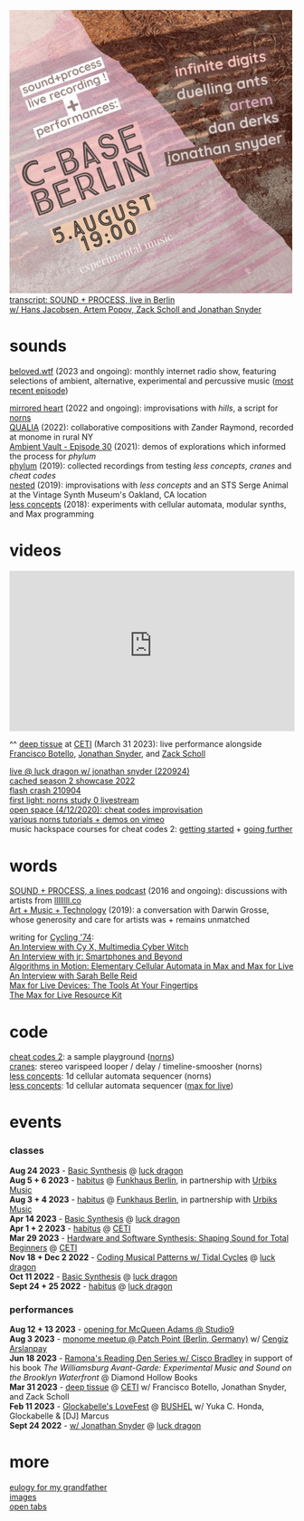 <a href="/spb2023.html"><img src="/images/c-base.jpeg" alt="flyer for c-base lines gathering" width="500"/></a>  
[transcript: SOUND + PROCESS, live in Berlin <br> w/ Hans Jacobsen, Artem Popov, Zack Scholl and Jonathan Snyder](/spb2023.html)

# sounds

[beloved.wtf](/beloved) (2023 and ongoing): monthly internet radio show, featuring selections of ambient, alternative, experimental and percussive music ([most recent episode](/beloved/230820.html))

[mirrored heart](https://dndrks.bandcamp.com/album/mirrored-heart) (2022 and ongoing): improvisations with *hills*, a script for [norns](https://monome.org/docs/norns)  
[QUALIA](https://cachedmedia.bandcamp.com/album/qualia) (2022): collaborative compositions with Zander Raymond, recorded at monome in rural NY  
[Ambient Vault - Episode 30](https://embed.podcasts.apple.com/us/podcast/episode-30-dan-derks/id1478532016?i=1000517679364) (2021): demos of explorations which informed the process for *phylum*  
[phylum](https://dndrks.bandcamp.com/album/phylum) (2019): collected recordings from testing *less concepts*, *cranes* and *cheat codes*  
[nested](https://dndrks.bandcamp.com/album/nested) (2019): improvisations with *less concepts* and an STS Serge Animal at the Vintage Synth Museum's Oakland, CA location  
[less concepts](https://dndrks.bandcamp.com/album/less-concepts) (2018): experiments with cellular automata, modular synths, and Max programming

# videos

<style>.embed-container { position: relative; padding-bottom: 56.25%; height: 0; overflow: hidden; max-width: 100%; } .embed-container iframe, .embed-container object, .embed-container embed { position: absolute; top: 0; left: 0; width: 100%; height: 100%; }</style><div class='embed-container'><iframe src='https://www.youtube-nocookie.com/embed/rWn1BL708l0' frameborder='0' allowfullscreen></iframe></div>

^^ [deep tissue](https://llllllll.co/t/61496/) at [CETI](https://ceti.institute) (March 31 2023): live performance alongside [Francisco Botello](http://franciscobotello.com), [Jonathan Snyder](https://www.instagram.com/jaseknighter/), and [Zack Scholl](https://schollz.com)  

[live @ luck dragon w/ jonathan snyder (220924)](https://youtu.be/yi5bkzskNHU)  
[cached season 2 showcase 2022](https://youtu.be/rz2OikX6flE)  
[flash crash 210904](https://youtu.be/R5ZvS1veyEw)  
[first light: norns study 0 livestream](https://youtu.be/ciSvjxI5cyg)  
[open space (4/12/2020): cheat codes improvisation](https://youtu.be/sefSi1cqWjU)  
[various norns tutorials + demos on vimeo](https://vimeo.com/user16329159)  
music hackspace courses for cheat codes 2: [getting started](https://musichackspace.org/product/getting-started-with-cheat-codes-2-a-sample-playground-for-monome-norns/) + [going further](https://musichackspace.org/events/going-further-with-cheat-codes-2-a-sample-playground-for-norns-live-session/)

# words

[SOUND + PROCESS, a lines podcast](https://soundcloud.com/sound-and-process/) (2016 and ongoing): discussions with artists from [llllllll.co](https://llllllll.co)  
[Art + Music + Technology](https://artmusictech.libsyn.com/podcast-306-dan-derks) (2019): a conversation with Darwin Grosse, whose generosity and care for artists was + remains unmatched

writing for [Cycling '74](https://cycling74.com):  
[An Interview with Cy X, Multimedia Cyber Witch](https://cycling74.com/articles/an-interview-with-cy-x)  
[An Interview with jr: Smartphones and Beyond](https://cycling74.com/articles/an-interview-with-jr-smartphones-maxforlive-device)  
[Algorithms in Motion: Elementary Cellular Automata in Max and Max for Live](https://cycling74.com/tutorials/algorithms-less-concepts-max-for-live-device-cellular-automata)  
[An Interview with Sarah Belle Reid](https://cycling74.com/articles/an-interview-with-sarah-belle-reid)  
[Max for Live Devices: The Tools At Your Fingertips](https://cycling74.com/articles/ableton-max-for-live-devices-the-tools-at-your-fingertips)  
[The Max for Live Resource Kit](https://cycling74.com/articles/the-max-for-live-resource-kit)

# code

[cheat codes 2](https://llllllll.co/t/cheat-codes-2-rev-221007-lts9-more-important-fixes/38414): a sample playground ([norns](https://monome.org))  
[cranes](https://llllllll.co/t/cranes/21207): stereo varispeed looper / delay / timeline-smoosher (norns)  
[less concepts](https://llllllll.co/t/less-concepts/54178): 1d cellular automata sequencer (norns)  
[less concepts](https://maxforlive.com/library/device/6167/less-concepts): 1d cellular automata sequencer ([max for live](https://www.ableton.com/en/live/max-for-live/))

# events

### classes

**Aug 24 2023** - [Basic Synthesis](https://luckdragon.space/event/synthesis.html) @ [luck dragon](https://luckdragon.space)  
**Aug 5 + 6 2023** - [habitus](https://infinitedigits.co/tinker/habitus/) @ [Funkhaus Berlin](https://www.funkhaus-berlin.net/), in partnership with [Urbiks Music](https://urbiks-music.com/)  
**Aug 3 + 4 2023** - [habitus](https://infinitedigits.co/tinker/habitus/) @ [Funkhaus Berlin](https://www.funkhaus-berlin.net/), in partnership with [Urbiks Music](https://urbiks-music.com/)  
**Apr 14 2023** - [Basic Synthesis](https://luckdragon.space/event/synthesis.html) @ [luck dragon](https://luckdragon.space)  
**Apr 1 + 2 2023** - [habitus](https://www.eventbrite.com/cc/ceti-spa-spring-break-adventures-sound-spa-2023-1864979) @ [CETI](https://ceti.institute)  
**Mar 29 2023** - [Hardware and Software Synthesis: Shaping Sound for Total Beginners](https://www.eventbrite.com/cc/ceti-spa-spring-break-adventures-sound-spa-2023-1864979) @ [CETI](https://ceti.institute)  
**Nov 18 + Dec 2 2022** - [Coding Musical Patterns w/ Tidal Cycles](https://luckdragon.space/event/221118-tidalcycles.html) @ [luck dragon](https://luckdragon.space)    
**Oct 11 2022** - [Basic Synthesis](https://luckdragon.space/event/synthesis.html) @ [luck dragon](https://luckdragon.space)    
**Sept 24 + 25 2022** - [habitus](https://luckdragon.space/event/norns-habitus.html) @ [luck dragon](https://luckdragon.space)  

### performances

**Aug 12 + 13 2023** - [opening for McQueen Adams @ Studio9](https://studio9porches.com/performance/studio9-presents-mcqueen-adams/)  
**Aug 3 2023** - [monome meetup @ Patch Point (Berlin, Germany)](https://llllllll.co/t/monome-meetups-performances-patch-point-2-3-aug-2023-berlin-de/63317) w/ [Cengiz Arslanpay](https://cengizarslanpay.bandcamp.com/)  
**Jun 18 2023** - [Ramona's Reading Den Series w/ Cisco Bradley](https://diamondhollowbooks.com/events) in support of his book *The Williamsburg Avant-Garde: Experimental Music and Sound on the Brooklyn Waterfront* @ Diamond Hollow Books  
**Mar 31 2023** - [deep tissue](https://llllllll.co/t/61496/) @ [CETI](https://ceti.institute) w/ Francisco Botello, Jonathan Snyder, and Zack Scholl  
**Feb 11 2023** - [Glockabelle's LoveFest](/images/bushel-230211.jpeg) @ [BUSHEL](https://www.bushelcollective.org) w/ Yuka C. Honda, Glockabelle & [DJ] Marcus  
**Sept 24 2022** - [w/ Jonathan Snyder](https://luckdragon.space/event/220924-jonathan-snyder-dan-derks.html) @ [luck dragon](https://luckdragon.space)  

# more

[eulogy for my grandfather](/bruno.html)  
[images](/images)  
[open tabs](/tabs)  